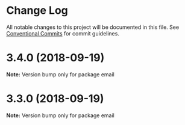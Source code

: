 # Change Log

All notable changes to this project will be documented in this file.
See [Conventional Commits](https://conventionalcommits.org) for commit guidelines.

<a name="3.4.0"></a>
# 3.4.0 (2018-09-19)

**Note:** Version bump only for package email





<a name="3.3.0"></a>
# 3.3.0 (2018-09-19)

**Note:** Version bump only for package email
